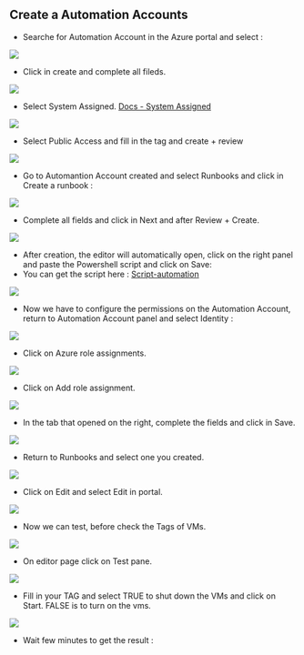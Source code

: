 ## Create a Automation Accounts

* Searche for Automation Account in the Azure portal and select : 

![](img/img01.png)

* Click in create and complete all fileds.

![](img/img02.png)

* Select System Assigned. [Docs - System Assigned](https://learn.microsoft.com/en-us/entra/identity/managed-identities-azure-resources/overview)

![](img/img03.png)

* Select Public Access and fill in the tag and create + review

![](img/img04.png)

* Go to Automantion Account created and select Runbooks and click in Create a runbook : 

![](img/img05.png)

* Complete all fields and click in Next and after Review + Create.

![](img/img06.png)

* After creation, the editor will automatically open, click on the right panel and paste the Powershell script and click on Save:
* You can get the script here : [Script-automation](script.ps1)

![](img/img07.png)

* Now we have to configure the permissions on the Automation Account, return to Automation Account panel and select Identity :

![](img/img08.png)

* Click on Azure role assignments.

![](img/img09.png)

* Click on Add role assignment.

![](img/img10.png)

* In the tab that opened on the right, complete the fields and click in Save.

![](img/img11.png)

* Return to Runbooks and select one you created.

![](img/img12.png)

* Click on Edit and select Edit in portal.

![](img/img13.png)

* Now we can test, before check the Tags of VMs.

![](img/img14.png)

* On editor page click on Test pane.

![](img/img15.png)

* Fill in your TAG and select TRUE to shut down the VMs and click on Start. FALSE is to turn on the vms.

![](img/img016.png)

* Wait few minutes to get the result :


